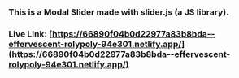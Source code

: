 ### This is a Modal Slider made with slider.js (a JS library).
### Live Link: [https://66890f04b0d22977a83b8bda--effervescent-rolypoly-94e301.netlify.app/](https://66890f04b0d22977a83b8bda--effervescent-rolypoly-94e301.netlify.app/)
